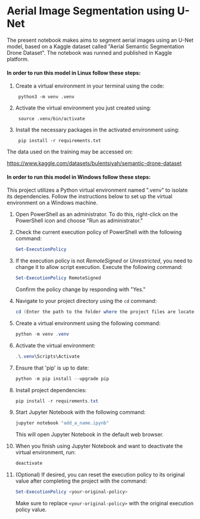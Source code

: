 # Aerial Image Segmentation using U-Net

The present notebook makes aims to segment aerial images using an U-Net model, based on a Kaggle dataset called "Aerial Semantic Segmentation Drone Dataset". The notebook was runned and published in Kaggle platform.

#### In order to run this model in **Linux** follow these steps:

1. Create a virtual environment in your terminal using the code:

        python3 -m venv .venv

3. Activate the virtual environment you just created using:

        source .venv/bin/activate

5. Install the necessary packages in the activated environment using: 

        pip install -r requirements.txt

The data used on the training may be accessed on:

https://www.kaggle.com/datasets/bulentsiyah/semantic-drone-dataset

#### In order to run this model in **Windows** follow these steps:

This project utilizes a Python virtual environment named ".venv" to isolate its dependencies. Follow the instructions below to set up the virtual environment on a Windows machine.

1. Open PowerShell as an administrator. To do this, right-click on the PowerShell icon and choose "Run as administrator."

2. Check the current execution policy of PowerShell with the following command:

    ```powershell
    Get-ExecutionPolicy
    ```

3. If the execution policy is not *RemoteSigned* or *Unrestricted*, you need to change it to allow script execution. Execute the following command:

    ```powershell
    Set-ExecutionPolicy RemoteSigned
    ```

    Confirm the policy change by responding with "Yes."

4. Navigate to your project directory using the `cd` command:

    ```powershell
    cd (Enter the path to the folder where the project files are located, without the parentheses)
    ```

5. Create a virtual environment using the following command:

    ```powershell
    python -m venv .venv
    ```

6. Activate the virtual environment:

    ```powershell
    .\.venv\Scripts\Activate
    ```

7. Ensure that 'pip' is up to date:

    ```powershell
    python -m pip install --upgrade pip
    ```

8. Install project dependencies:

    ```powershell
    pip install -r requirements.txt
    ```

9. Start Jupyter Notebook with the following command:

    ```powershell
    jupyter notebook "add_a_name.ipynb"
    ```

    This will open Jupyter Notebook in the default web browser.

10. When you finish using Jupyter Notebook and want to deactivate the virtual environment, run:

    ```powershell
    deactivate
    ```

11. (Optional) If desired, you can reset the execution policy to its original value after completing the project with the command:

    ```powershell
    Set-ExecutionPolicy <your-original-policy>
    ```

    Make sure to replace `<your-original-policy>` with the original execution policy value.